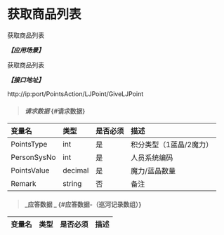 # 获取商品列表

获取商品列表

_**【应用场景】**_

获取商品列表

_**【接口地址】**_

http://ip:port/PointsAction/LJPoint/GiveLJPoint

> #### _请求数据_ {#请求数据}

| 变量名 | 类型 | 是否必须 | 描述 |
| :--- | :--- | :--- | :--- |
| PointsType| int | 是 |积分类型（1蓝晶/2魔力） |
| PersonSysNo| int | 是 |人员系统编码 |
| PointsValue| decimal| 是 | 魔力/蓝晶数量|
| Remark| string| 否 | 备注|



> #### _应答数据 _ {#应答数据-（巡河记录数组）}

| 变量名 | 类型 | 是否必须 | 描述 |
| :--- | :--- | :--- | :--- |





